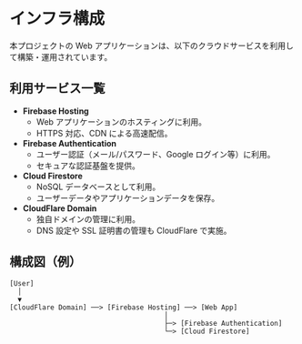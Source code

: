 # インフラ構成

本プロジェクトの Web アプリケーションは、以下のクラウドサービスを利用して構築・運用されています。

## 利用サービス一覧

- **Firebase Hosting**
  - Web アプリケーションのホスティングに利用。
  - HTTPS 対応、CDN による高速配信。
- **Firebase Authentication**
  - ユーザー認証（メール/パスワード、Google ログイン等）に利用。
  - セキュアな認証基盤を提供。
- **Cloud Firestore**
  - NoSQL データベースとして利用。
  - ユーザーデータやアプリケーションデータを保存。
- **CloudFlare Domain**
  - 独自ドメインの管理に利用。
  - DNS 設定や SSL 証明書の管理も CloudFlare で実施。

## 構成図（例）

```
[User]
  │
  ▼
[CloudFlare Domain] ──> [Firebase Hosting] ──> [Web App]
                                      │
                                      ├─> [Firebase Authentication]
                                      └─> [Cloud Firestore]
```
